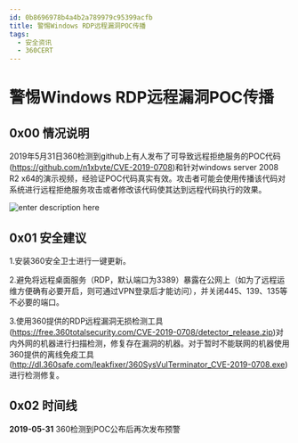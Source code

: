 ```yaml
---
id: 0b8696978b4a4b2a789979c95399acfb
title: 警惕Windows RDP远程漏洞POC传播
tags: 
  - 安全资讯
  - 360CERT
---
```


# 警惕Windows RDP远程漏洞POC传播

0x00 情况说明
---------


2019年5月31日360检测到github上有人发布了可导致远程拒绝服务的POC代码(<https://github.com/n1xbyte/CVE-2019-0708>)和针对windows server 2008 R2 x64的演示视频，经验证POC代码真实有效。攻击者可能会使用传播该代码对系统进行远程拒绝服务攻击或者修改该代码使其达到远程代码执行的效果。


![enter description here](https://p403.ssl.qhimgs4.com/t018c29b8dd4a1cd282.png)


0x01 安全建议
---------


1.安装360安全卫士进行一键更新。


2.避免将远程桌面服务（RDP，默认端口为3389）暴露在公网上（如为了远程运维方便确有必要开启，则可通过VPN登录后才能访问），并关闭445、139、135等不必要的端口。


3.使用360提供的RDP远程漏洞无损检测工具(<https://free.360totalsecurity.com/CVE-2019-0708/detector_release.zip>)对内外网的机器进行扫描检测，修复存在漏洞的机器。对于暂时不能联网的机器使用360提供的离线免疫工具(<http://dl.360safe.com/leakfixer/360SysVulTerminator_CVE-2019-0708.exe>)进行检测修复。


0x02 时间线
--------


**2019-05-31** 360检测到POC公布后再次发布预警


